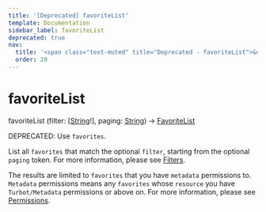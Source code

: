 ```yaml
---
title: '[Deprecated] favoriteList'
template: Documentation
sidebar_label: favoriteList
deprecated: true
nav:
  title: '<span class="text-muted" title="Deprecated - favoriteList">&osol; <em>favoriteList</em></span>'
  order: 20
---
```


# favoriteList

<div className="pb-4 font-roboto-slab text-lg"><span className="font-bold">favoriteList</span> <span style={{'fontWeight':400,'fontSize':'0.85em'}}>(filter: [<a href="/guardrails/docs/reference/graphql/scalar/String">String</a>!], paging: <a href="/guardrails/docs/reference/graphql/scalar/String">String</a>) &rarr; <a href="/guardrails/docs/reference/graphql/object/FavoriteList">FavoriteList</a></span>
</div>

<span class="deprecated-field"><span class="deprecated-title">DEPRECATED:</span> Use `favorites`.</span>

List all `favorites` that match the optional `filter`, starting from the optional `paging` token. For more information, please see [Filters](https://turbot.com/guardrails/docs/reference/filter).

The results are limited to `favorites` that you have `metadata` permissions to. `Metadata` permissions means any `favorites` whose `resource` you have `Turbot/Metadata` permissions or above on. For more information, please see [Permissions](https://turbot.com/guardrails/docs/concepts/iam/permissions).
